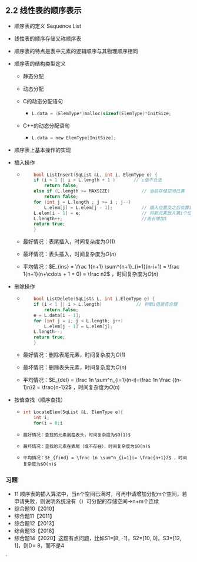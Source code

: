 ## 2.2 线性表的顺序表示

-   顺序表的定义 Sequence List

-   线性表的顺序存储又称顺序表
-   顺序表的特点是表中元素的逻辑顺序与其物理顺序相同
-   顺序表的结构类型定义
    -   静态分配
    -   动态分配
    -   C的动态分配语句
        -   ```c
            L.data = (ElemType*)malloc(sizeof(ElemType)*InitSize;
            ```
        
    -   C++的动态分配语句
        -   ```c
            L.data = new ElemType[InitSize];
            ```

-   顺序表上基本操作的实现
-   插入操作
    -   ```cpp
            bool ListInsert(SqList &L, int i, ElemType e) {  
            if (i < 1 || i > L.length + 1 )       // i值不合法
                return false;                         
            else if (L.length >= MAXSIZE)            // 当前存储空间已满
                return false;
            for (int j = L.length ; j >= i ; j--)
                L.elem[j] = L.elem[j - 1];           // 插入位置及之后位置后移
            L.elem[i - 1] = e;                       // 将新元素放入第i个位置
            L.length++;                              //表长增加1
            return true;
            }
        ```
        
    -   最好情况：表尾插入，时间复杂度为$O(1)$
    -   最坏情况：表头插入，时间复杂度为$O(n)$
    -   平均情况：$E_{ins} = \frac 1{n+1} \sum^{n+1}_{i=1}(n-i+1) = \frac 1{n+1}(n+\cdots + 1 + 0) = \frac n2$ ，时间复杂度为$O(n)$
-   删除操作
    -   ```cpp
            bool ListDelete(SqList& L, int i,ElemType e) {
            if (i < 1 || i > L.length)             // 判断i值是否合理
                return false;
            e = L.data[i - 1];
            for (int j = i; j < L.length; j++)
                L.elem[j - 1] = L.elem[j];
            L.length--;
            return true;
            }
        ```
        
    -   最好情况：删除表尾元素，时间复杂度为$O(1)$
    -   最坏情况：删除表头元素，时间复杂度为$O(n)$
    -   平均情况：$E_{del} = \frac 1n \sum^n_{i=1}(n-i)=\frac 1n \frac {(n-1)n}2 = \frac{n-1}2$ ，时间复杂度为$O(n)$
-   按值查找（顺序查找）
    -   ```cpp
        int LocateElem(SqList &L, ElemType e){
            int i;
            for(i = 0;i
        ```
        
    -   `最好情况：查找的元素就在表头，时间复杂度为$O(1)$`
    -   `最坏情况：查找的元素在表尾（或不存在），时间复杂度为$O(n)$`
    -   `平均情况：$E_{find} = \frac 1n \sum^n_{i=1}i= \frac{n+1}2$ ，时间复杂度为$O(n)$`

### 习题

-   11 顺序表的插入算法中，当n个空间已满时，可再申请增加分配m个空间，若申请失败，则说明系统没有（）可分配的存储空间→n+m个连续
-   综合题10【2010】
-   综合题11【2011】
-   综合题12【2013】
-   综合题13【2018】
-   综合题14【2020】这题有点问题，比如S1=[8, -1]，S2=[10, 0]，S3=[12, 1]，则D= 8，而不是4

`